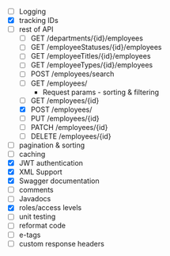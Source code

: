 - [ ] Logging
- [x] tracking IDs
- [ ] rest of API
  - [ ] GET /departments/{id}/employees
  - [ ] GET /employeeStatuses/{id}/employees
  - [ ] GET /employeeTitles/{id}/employees
  - [ ] GET /employeeTypes/{id}/employees
  - [ ] POST /employees/search
  - [ ] GET /employees/
      - Request params - sorting & filtering
  - [ ] GET /employees/{id}
  - [x] POST /employees/
  - [ ] PUT /employees/{id}
  - [ ] PATCH /employees/{id}
  - [ ] DELETE /employees/{id}
- [ ] pagination & sorting
- [ ] caching
- [x] JWT authentication
- [x] XML Support
- [x] Swagger documentation
- [ ] comments
- [ ] Javadocs
- [x] roles/access levels
- [ ] unit testing
- [ ] reformat code
- [ ] e-tags
- [ ] custom response headers
